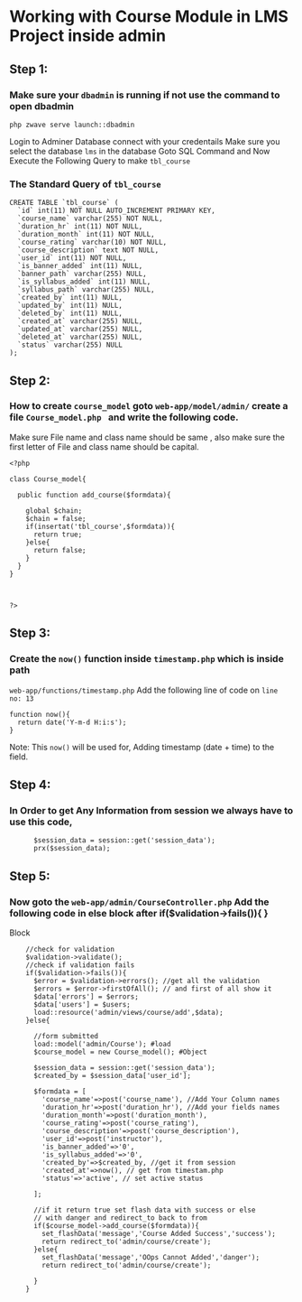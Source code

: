 
# Working with Course Module in LMS Project inside admin
## Step 1:
### Make sure your ```dbadmin``` is running if not use the command to open dbadmin
```
php zwave serve launch::dbadmin

``` 
Login to Adminer Database connect with your credentails
Make sure you select the database ```lms``` in the database
Goto SQL Command and
Now Execute the Following Query to make ```tbl_course```

### The Standard Query of ```tbl_course```

```
CREATE TABLE `tbl_course` (
  `id` int(11) NOT NULL AUTO_INCREMENT PRIMARY KEY,
  `course_name` varchar(255) NOT NULL,
  `duration_hr` int(11) NOT NULL,
  `duration_month` int(11) NOT NULL,
  `course_rating` varchar(10) NOT NULL,
  `course_description` text NOT NULL,
  `user_id` int(11) NOT NULL,
  `is_banner_added` int(11) NULL,
  `banner_path` varchar(255) NULL,
  `is_syllabus_added` int(11) NULL,
  `syllabus_path` varchar(255) NULL,
  `created_by` int(11) NULL,
  `updated_by` int(11) NULL,
  `deleted_by` int(11) NULL,
  `created_at` varchar(255) NULL,
  `updated_at` varchar(255) NULL,
  `deleted_at` varchar(255) NULL,
  `status` varchar(255) NULL
);

```
## Step 2:
### How to create ``` course_model ``` goto ``` web-app/model/admin/ ``` create a file ```Course_model.php ``` and write the following code.

Make sure File name and class name should be same , also make sure the first letter of File and class name should be capital.

```
<?php

class Course_model{

  public function add_course($formdata){

    global $chain;
    $chain = false;
    if(insertat('tbl_course',$formdata)){
      return true;
    }else{
      return false;
    }
  }
}



?>
```

## Step 3:
### Create the ``` now() ``` function inside ``` timestamp.php ``` which is inside path

``` web-app/functions/timestamp.php ``` 
Add the following line of code on ``` line no: 13 ```

```
function now(){
  return date('Y-m-d H:i:s');
}

```
Note: This ``` now() ``` will be used for, Adding timestamp (date + time) to the field.

## Step 4: 
### In Order to get Any Information from session we always have to use this code,

```
      $session_data = session::get('session_data');
      prx($session_data);

```

## Step 5:
### Now goto the ``` web-app/admin/CourseController.php ``` Add the following code in else block after if($validation->fails()){ }
Block

```
    //check for validation
    $validation->validate();
    //check if validation fails
    if($validation->fails()){
      $error = $validation->errors(); //get all the validation
      $errors = $error->firstOfAll(); // and first of all show it 
      $data['errors'] = $errors;
      $data['users'] = $users;
      load::resource('admin/views/course/add',$data);
    }else{

      //form submitted
      load::model('admin/Course'); #load 
      $course_model = new Course_model(); #Object

      $session_data = session::get('session_data');
      $created_by = $session_data['user_id'];

      $formdata = [
        'course_name'=>post('course_name'), //Add Your Column names
        'duration_hr'=>post('duration_hr'), //Add your fields names
        'duration_month'=>post('duration_month'),
        'course_rating'=>post('course_rating'),
        'course_description'=>post('course_description'),
        'user_id'=>post('instructor'),
        'is_banner_added'=>'0',
        'is_syllabus_added'=>'0',
        'created_by'=>$created_by, //get it from session
        'created_at'=>now(), // get from timestam.php
        'status'=>'active', // set active status

      ];

      //if it return true set flash data with success or else
      // with danger and redirect_to back to from
      if($course_model->add_course($formdata)){
        set_flashData('message','Course Added Success','success');
        return redirect_to('admin/course/create');
      }else{
        set_flashData('message','OOps Cannot Added','danger');
        return redirect_to('admin/course/create');

      }
    }


```
